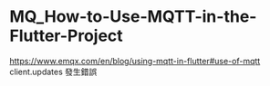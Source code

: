 # MQ_How-to-Use-MQTT-in-the-Flutter-Project
https://www.emqx.com/en/blog/using-mqtt-in-flutter#use-of-mqtt
client.updates 發生錯誤
